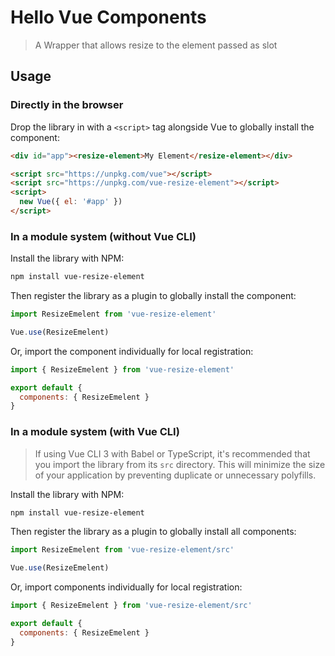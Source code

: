 # Hello Vue Components

> A Wrapper that allows resize to the element passed as slot

## Usage

### Directly in the browser

Drop the library in with a `<script>` tag alongside Vue to globally install the component:

```html
<div id="app"><resize-element>My Element</resize-element></div>

<script src="https://unpkg.com/vue"></script>
<script src="https://unpkg.com/vue-resize-element"></script>
<script>
  new Vue({ el: '#app' })
</script>
```

### In a module system (without Vue CLI)

Install the library with NPM:

```bash
npm install vue-resize-element
```

Then register the library as a plugin to globally install the component:

```js
import ResizeEmelent from 'vue-resize-element'

Vue.use(ResizeEmelent)
```

Or, import the component individually for local registration:

```js
import { ResizeEmelent } from 'vue-resize-element'

export default {
  components: { ResizeEmelent }
}
```

### In a module system (with Vue CLI)

> If using Vue CLI 3 with Babel or TypeScript, it's recommended that you import the library from its `src` directory. This will minimize the size of your application by preventing duplicate or unnecessary polyfills.

Install the library with NPM:

```bash
npm install vue-resize-element
```

Then register the library as a plugin to globally install all components:

```js
import ResizeEmelent from 'vue-resize-element/src'

Vue.use(ResizeEmelent)
```

Or, import components individually for local registration:

```js
import { ResizeEmelent } from 'vue-resize-element/src'

export default {
  components: { ResizeEmelent }
}
```
